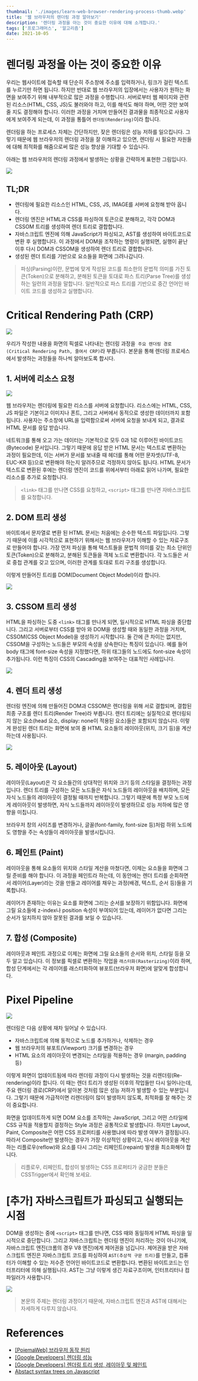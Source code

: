 ```yaml
---
thumbnail: './images/learn-web-browser-rendering-process-thumb.webp'
title: '웹 브라우저의 렌더링 과정 알아보기'
description: '렌더링 과정을 아는 것이 중요한 이유에 대해 소개합니다.'
tags: ['프로그래머스', '알고리즘']
date: 2021-10-05
---
```


# 렌더링 과정을 아는 것이 중요한 이유

우리는 웹사이트에 접속할 때 단순히 주소창에 주소를 입력하거나, 링크가 걸린 텍스트를 누르기만 하면 됩니다. 하지만 반대로 웹 브라우저의 입장에서는 사용자가 원하는 화면을 보여주기 위해 내부적으로 많은 과정을 수행합니다. 서버로부터 웹 페이지와 관련된 리소스(HTML, CSS, JS)도 불러와야 하고, 이를 해석도 해야 하며, 어떤 것만 보여줄 지도 결정해야 합니다. 이러한 과정을 거치며 만들어진 결과물을 최종적으로 사용자에게 보여주게 되는데, 이 과정을 통틀어 `렌더링(Rendering)`이라 합니다.

렌더링을 하는 프로세스 자체는 간단하지만, 잦은 렌더링은 성능 저하를 일으킵니다. 그렇기 때문에 웹 브라우저의 렌더링 과정을 잘 이해하고 있으면, 렌더링 시 필요한 자원들에 대해 최적화를 해줌으로써 많은 성능 향상을 기대할 수 있습니다.

아래는 웹 브라우저의 렌더링 과정에서 발생하는 상황을 간략하게 표현한 그림입니다.

![](https://img1.daumcdn.net/thumb/R1280x0/?scode=mtistory2&fname=https%3A%2F%2Fblog.kakaocdn.net%2Fdn%2FlGJOH%2FbtrgTDPCYNd%2FRzjLakul9UxkqFXFsvfnAk%2Fimg.png)

## TL;DR

- 렌더링에 필요한 리소스인 HTML, CSS, JS, IMAGE를 서버에 요청해 받아 옵니다.
- 렌더링 엔진은 HTML과 CSS를 파싱하여 토큰으로 분해하고, 각각 DOM과 CSSOM 트리를 생성하여 렌더 트리로 결합합니다.
- 자바스크립트 엔진에 의해 JavaScript가 파싱되고, AST를 생성하여 바이트코드로 변환 후 실행합니다. 이 과정에서 DOM을 조작하는 명령이 실행되면, 실행이 끝난 이후 다시 DOM과 CSSOM을 생성하여 렌더 트리로 결합합니다.
- 생성된 렌더 트리를 기반으로 요소들을 화면에 그려나갑니다.

> 파싱(Parsing)이란, 문법에 맞게 작성된 코드를 최소한의 문법적 의미를 가진 토큰(Token)으로 분해하고, 분해된 토큰을 토대로 파스 트리(Parse Tree)를 생성하는 일련의 과정을 말합니다. 일반적으로 파스 트리를 기반으로 중간 언어인 바이트 코드를 생성하고 실행합니다.

# Critical Rendering Path (CRP)

![](https://img1.daumcdn.net/thumb/R1280x0/?scode=mtistory2&fname=https%3A%2F%2Fblog.kakaocdn.net%2Fdn%2Fdt4JGz%2Fbtrroz4GwaZ%2FI07eadvjEkD91KZwXiqFP0%2Fimg.png)

우리가 작성한 내용을 화면의 픽셀로 나타내는 렌더링 과정을` 주요 렌더링 경로(Critical Rendering Path, 줄여서 CRP)`라 부릅니다. 본문을 통해 렌더링 프로세스에서 발생하는 과정들을 하나씩 알아보도록 합시다.

## 1. 서버에 리소스 요청

![](https://img1.daumcdn.net/thumb/R1280x0/?scode=mtistory2&fname=https%3A%2F%2Fblog.kakaocdn.net%2Fdn%2FcQccBF%2FbtrgYltdKOo%2Fc4d3sWbxHwVSdKBBHQoKf0%2Fimg.jpg)

웹 브라우저는 렌더링에 필요한 리소스를 서버에 요청합니다. 리소스에는 HTML, CSS, JS 파일은 기본이고 이미지나 폰트, 그리고 서버에서 동적으로 생성한 데이터까지 포함됩니다. 사용자는 주소창에 URL을 입력함으로써 서버에 요청을 보내게 되고, 결과로 HTML 문서를 응답 받습니다.

네트워크를 통해 오고 가는 데이터는 기본적으로 모두 0과 1로 이루어진 바이트코드(Bytecode) 문서입니다. 그렇기 때문에 응답 받은 HTML 문서는 텍스트로 변환하는 과정이 필요한데, 이는 서버가 문서를 보내줄 때 헤더를 통해 어떤 문자셋(UTF-8, EUC-KR 등)으로 변환해야 하는지 알려주므로 걱정하지 않아도 됩니다. HTML 문서가 텍스트로 변환된 후에는 렌더링 엔진이 코드를 위에서부터 아래로 읽어 나가며, 필요한 리소스를 추가로 요청합니다.

> `<link>` 태그를 만나면 CSS를 요청하고, `<script>` 태그를 만나면 자바스크립트를 요청합니다.

## 2. DOM 트리 생성

바이트에서 문자열로 변환 된 HTML 문서는 처음에는 순수한 텍스트 파일입니다. 그렇기 때문에 이를 시각적으로 표현하기 위해서는 웹 브라우저가 이해할 수 있는 자료구조로 만들어야 합니다. 가장 먼저 파싱을 통해 텍스트들을 문법적 의미를 갖는 최소 단위인 토큰(Token)으로 분해하고, 분해된 토큰들을 객체 노드로 변환합니다. 각 노드들은 서로 중첩 관계를 갖고 있으며, 이러한 관계를 토대로 트리 구조를 생성합니다.

이렇게 만들어진 트리를 DOM(Document Object Model)이라 합니다.

![](https://img1.daumcdn.net/thumb/R1280x0/?scode=mtistory2&fname=https%3A%2F%2Fblog.kakaocdn.net%2Fdn%2FkEckf%2FbtrgOt1oGKW%2FJmGM2GS5xS1o97YYRCipq0%2Fimg.jpg)

## 3. CSSOM 트리 생성

HTML을 파싱하는 도중 `<link>` 태그를 만나게 되면, 일시적으로 HTML 파싱을 중단합니다. 그리고 서버로부터 CSS를 받아 와 DOM을 생성할 때와 동일한 과정을 거치며, CSSOM(CSS Object Model)을 생성하기 시작합니다. 둘 간에 큰 차이는 없지만, CSSOM을 구성하는 노드들은 부모의 속성을 상속한다는 특징이 있습니다. 예를 들어 body 태그에 font-size 속성을 지정했다면, 하위 태그들의 노드에도 font-size 속성이 추가됩니다. 이런 특징이 CSS의 Cascading을 보여주는 대표적인 사례입니다.

![](https://img1.daumcdn.net/thumb/R1280x0/?scode=mtistory2&fname=https%3A%2F%2Fblog.kakaocdn.net%2Fdn%2FdkU5EH%2FbtrgQBkvjhj%2FW4OByDSvUMKmB63kApJmB1%2Fimg.jpg)

## 4. 렌더 트리 생성

렌더링 엔진에 의해 만들어진 DOM과 CSSOM은 렌더링을 위해 서로 결합되며, 결합된 최종 구조를 렌더 트리(Render Tree)라 부릅니다. 렌더 트리에는 실질적으로 렌더링되지 않는 요소(head 요소, display: none이 적용된 요소)들은 포함되지 않습니다. 이렇게 완성된 렌더 트리는 화면에 보여 줄 HTML 요소들의 레이아웃(위치, 크기 등)을 계산하는데 사용됩니다.

![](https://img1.daumcdn.net/thumb/R1280x0/?scode=mtistory2&fname=https%3A%2F%2Fblog.kakaocdn.net%2Fdn%2Fs3W4H%2FbtrgV7CpwfW%2FNYODHPoG9plxRsFdv0F5e1%2Fimg.jpg)

## 5. 레이아웃 (Layout)

레이아웃(Layout)은 각 요소들간의 상대적인 위치와 크기 등의 스타일을 결정하는 과정입니다. 렌더 트리를 구성하는 모든 노드들은 자식 노드들의 레이아웃을 배치하며, 모든 자식 노드들의 레이아웃이 결정될 때까지 반복합니다. 그렇기 때문에 특정 부모 노드에게 레이아웃이 발생하면, 자식 노드들까지 레이아웃이 발생하므로 성능 저하에 많은 영향을 미칩니다.

브라우저 창의 사이즈를 변경하거나, 글꼴(font-family, font-size 등)처럼 하위 노드에도 영향을 주는 속성들이 레이아웃을 발생시킵니다.

## 6. 페인트 (Paint)

레이아웃을 통해 요소들의 위치와 스타일 계산을 마쳤다면, 이제는 요소들을 화면에 그릴 준비를 해야 합니다. 이 과정을 페인트라 하는데, 이 동안에는 렌더 트리를 순회하면서 레이어(Layer)라는 것을 만들고 레이어를 채우는 과정(배경, 텍스트, 순서 등)들을 기록합니다.

레이어가 존재하는 이유는 요소를 화면에 그리는 순서를 보장하기 위함입니다. 화면에 그릴 요소들에 z-index나 position 속성이 부여되어 있는데, 레이어가 없다면 그리는 순서가 일치하지 않아 잘못된 결과를 보일 수 있습니다.

## 7. 합성 (Composite)

레이아웃과 페인트 과정으로 이제는 화면에 그릴 요소들의 순서와 위치, 스타일 등을 모두 알고 있습니다. 이 정보를 픽셀로 변환하는 작업을 `래스터화(Rasterizing)`이라 하며, 합성 단계에서는 각 레이어를 래스터화하여 뷰포트(브라우저 화면)에 알맞게 합성합니다.

# Pixel Pipeline

![](https://img1.daumcdn.net/thumb/R1280x0/?scode=mtistory2&fname=https%3A%2F%2Fblog.kakaocdn.net%2Fdn%2FeVyTYO%2FbtrrqZH9J8s%2FnnEkdLF1E21RHL269FkjK0%2Fimg.jpg)

렌더링은 다음 상황에 재차 일어날 수 있습니다.

- 자바스크립트에 의해 동적으로 노드를 추가하거나, 삭제하는 경우
- 웹 브라우저의 뷰포트(Viewport) 크기를 변경하는 경우
- HTML 요소의 레이아웃이 변경되는 스타일을 적용하는 경우 (margin, padding 등)

이렇게 화면이 업데이트됨에 따라 렌더링 과정이 다시 발생하는 것을 리렌더링(Re-rendering)이라 합니다. 이 때는 렌더 트리가 생성된 이후의 작업들만 다시 일어나는데, 주요 렌더링 경로(CRP)에서 알아본 것처럼 많은 성능 저하가 발생할 수 있는 부분입니다. 그렇기 때문에 가급적이면 리렌더링이 많이 발생하지 않도록, 최적화를 잘 해주는 것이 중요합니다.

화면을 업데이트하게 되면 DOM 요소를 조작하는 JavaScript, 그리고 어떤 스타일에 CSS 규칙을 적용할지 결정하는 Style 과정은 공통적으로 발생합니다. 하지만 Layout, Paint, Composite은 어떤 CSS 프로퍼티를 사용했냐에 따라 발생 여부가 결정됩니다. 따라서 Composite만 발생하는 경우가 가장 이상적인 상황이고, 다시 레이아웃을 계산하는 리플로우(reflow)와 요소를 다시 그리는 리페인트(repaint) 발생을 최소화해야 합니다.

> 리플로우, 리페인트, 합성이 발생하는 CSS 프로퍼티가 궁금한 분들은 CSSTrigger에서 확인해 보세요.

# [추가] 자바스크립트가 파싱되고 실행되는 시점

DOM을 생성하는 중에 `<script>` 태그를 만나면, CSS 때와 동일하게 HTML 파싱을 일시적으로 중단합니다. 그리고 자바스크립트는 렌더링 엔진이 처리하는 것이 아니기에, 자바스크립트 엔진(크롬의 경우 V8 엔진)에게 제어권을 넘깁니다. 제어권을 받은 자바스크립트 엔진은 자바스크립트 코드를 파싱하여 `AST(추상적 구문 트리)`를 만들고, 컴퓨터가 이해할 수 있는 저수준 언어인 바이트코드로 변환합니다. 변환된 바이트코드는 인터프리터에 의해 실행됩니다.
AST는 그냥 이렇게 생긴 자료구조이며, 인터프리터나 컴파일러가 사용합니다.

![](https://img1.daumcdn.net/thumb/R1280x0/?scode=mtistory2&fname=https%3A%2F%2Fblog.kakaocdn.net%2Fdn%2FmjfjO%2FbtrgV8uCKMM%2FTU6KLvOZcYXLtIHmZOCqg1%2Fimg.png)

> 본문의 주제는 렌더링 과정이기 때문에, 자바스크립트 엔진과 AST에 대해서는 자세하게 다루지 않습니다.

# References

- [[PoiemaWeb] 브라우저 동작 원리](#)
- [[Google Developers] 렌더링 성능](#)
- [[Google Developers] 렌더링 트리 생성, 레이아웃 및 페인트](#)
- [Abstact syntax trees on Javascript](#)
